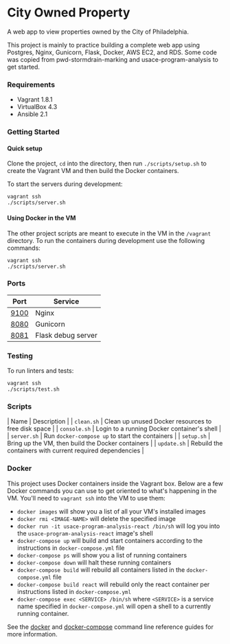 # City Owned Property

A web app to view properties owned by the City of Philadelphia.

This project is mainly to practice building a complete web app using Postgres, Nginx, Gunicorn, Flask, Docker, AWS EC2, and RDS. Some code was copied from pwd-stormdrain-marking and usace-program-analysis to get started.

### Requirements

* Vagrant 1.8.1
* VirtualBox 4.3
* Ansible 2.1

### Getting Started

#### Quick setup

Clone the project, `cd` into the directory, then run `./scripts/setup.sh` to create the Vagrant VM and then build the Docker containers.

To start the servers during development:

    vagrant ssh
    ./scripts/server.sh

#### Using Docker in the VM

The other project scripts are meant to execute in the VM in the `/vagrant` directory. To run the containers during development use the following commands:

    vagrant ssh
    ./scripts/server.sh

### Ports

| Port | Service |
| --- | --- |
| [9100](http://localhost:9100) | Nginx |
| [8080](http://localhost:8080) | Gunicorn |
| [8081](http://localhost:8081) | Flask debug server |

### Testing

To run linters and tests:

    vagrant ssh
    ./scripts/test.sh

### Scripts

| Name | Description |
| `clean.sh` | Clean up unused Docker resources to free disk space |
| `console.sh` | Login to a running Docker container's shell |
| `server.sh` | Run `docker-compose up` to start the containers |
| `setup.sh` | Bring up the VM, then build the Docker containers |
| `update.sh` | Rebuild the containers with current required dependencies |

### Docker

This project uses Docker containers inside the Vagrant box. Below are a few Docker commands you can use to get oriented to what's happening in the VM. You'll need to `vagrant ssh` into the VM to use them:

- `docker images` will show you a list of all your VM's installed images
- `docker rmi <IMAGE-NAME>` will delete the specified image
- `docker run -it usace-program-analysis-react /bin/sh` will log you into the `usace-program-analysis-react` image's shell
- `docker-compose up` will build and start containers according to the instructions in `docker-compose.yml` file
- `docker-compose ps` will show you a list of running containers
- `docker-compose down` will halt these running containers
- `docker-compose build` will rebuild all containers listed in the `docker-compose.yml` file
- `docker-compose build react` will rebuild only the react container per instructions listed in `docker-compose.yml`
- `docker-compose exec <SERVICE> /bin/sh` where `<SERVICE>` is a service name specified in `docker-compose.yml` will open a shell to a currently running container.

See the
[docker](https://docs.docker.com/engine/reference/commandline/) and  [docker-compose](https://docs.docker.com/compose/reference/overview/)
 command line reference guides for more information.
